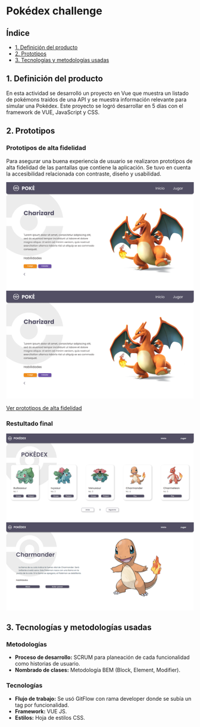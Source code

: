 # Pokédex challenge

## Índice

* [1. Definición del producto](#1-definición-del-producto)
* [2. Prototipos](#2-prototipos)
* [3. Tecnologías y metodologías usadas](#3-tecnologías-y-metodologías-usadas)

## 1. Definición del producto

En esta actividad se desarrolló un proyecto en Vue que muestra un listado de pokémons traidos de una API y se muestra información relevante para simular una Pokédex. Este proyecto se logró desarrollar en 5 días con el framework de VUE, JavaScript y CSS. 

## 2. Prototipos

### Prototipos de alta fidelidad

Para asegurar una buena experiencia de usuario se realizaron prototipos de alta fidelidad de las pantallas que contiene la aplicación. Se tuvo en cuenta la accesibilidad relacionada con contraste, diseño y usabilidad.

![Pokédex](./src/assets/aboutMockup.png)
![Información del Pokémon](./src/assets/aboutMockup.png)

[Ver prototipos de alta fidelidad](https://www.figma.com/file/VN8aYnQ5FRI6Ivv2UOycmK/PokeChallengeMockups?node-id=0%3A1)

### Restultado final

![Pokédex](./src/assets/pokedexPage.png)
![Información del Pokémon](./src/assets/aboutPokemon.png)

## 3. Tecnologías y metodologías usadas

### Metodologías

- **Proceso de desarrollo:** SCRUM para planeación de cada funcionalidad como historias de usuario.
- **Nombrado de clases:** Metodología BEM (Block, Element, Modifier).

### Tecnologías
- **Flujo de trabajo:** Se usó GitFlow con rama developer donde se subía un tag por funcionalidad.
- **Framework:** VUE JS.
- **Estilos:** Hoja de estilos CSS.